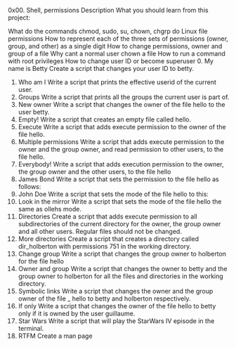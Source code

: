 0x00. Shell, permissions
Description
What you should learn from this project:

What do the commands chmod, sudo, su, chown, chgrp do
Linux file permissions
How to represent each of the three sets of permissions (owner, group, and other) as a single digit
How to change permissions, owner and group of a file
Why cant a normal user chown a file
How to run a command with root privileges
How to change user ID or become superuser
0. My name is Betty
Create a script that changes your user ID to betty.
1. Who am I
Write a script that prints the effective userid of the current user.
2. Groups
Write a script that prints all the groups the current user is part of.
3. New owner
Write a script that changes the owner of the file hello to the user betty.
4. Empty!
Write a script that creates an empty file called hello.
5. Execute
Write a script that adds execute permission to the owner of the file hello.
6. Multiple permissions
Write a script that adds execute permission to the owner and the group owner, and read permission to other users, to the file hello.
7. Everybody!
Write a script that adds execution permission to the owner, the group owner and the other users, to the file hello
8. James Bond
Write a script that sets the permission to the file hello as follows:
9. John Doe
Write a script that sets the mode of the file hello to this:
10. Look in the mirror
Write a script that sets the mode of the file hello the same as ollehs mode.
11. Directories
Create a script that adds execute permission to all subdirectories of the current directory for the owner, the group owner and all other users. Regular files should not be changed.
12. More directories
Create a script that creates a directory called dir_holberton with permissions 751 in the working directory.
13. Change group
Write a script that changes the group owner to holberton for the file hello
14. Owner and group
Write a script that changes the owner to betty and the group owner to holberton for all the files and directories in the working directory.
15. Symbolic links
Write a script that changes the owner and the group owner of the file _ hello to betty and holberton respectively.
16. If only
Write a script that changes the owner of the file hello to betty only if it is owned by the user guillaume.
17. Star Wars
Write a script that will play the StarWars IV episode in the terminal.
18. RTFM
Create a man page